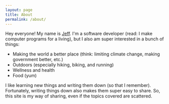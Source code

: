 ```yaml
---
layout: page
title: About
permalink: /about/
---
```


Hey everyone! My name is [Jeff](http://jeffmaher.me). I'm a software developer (read: I make computer programs for a living), but I also am super interested in a bunch of things:

- Making the world a better place (think: limiting climate change, making government better, etc.)
- Outdoors (especially hiking, biking, and running)
- Wellness and health
- Food (yum)

I like learning new things and writing them down (so that I remember). Fortunately, writing things down also makes them super easy to share. So, this site is my way of sharing, even if the topics covered are scattered.
